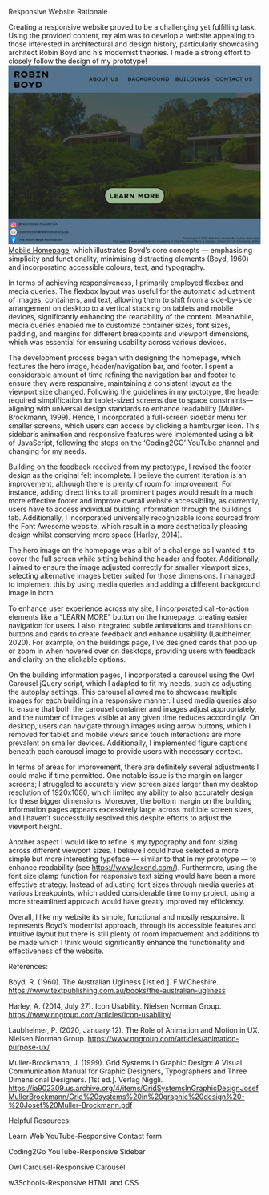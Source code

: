 Responsive Website Rationale

Creating a responsive website proved to be a challenging yet fulfilling task. Using the provided content, my aim was to develop a website appealing to those interested in architectural and design history, particularly showcasing architect Robin Boyd and his modernist theories. I made a strong effort to closely follow the design of my prototype!![Desktop Homepage](<Desktop - 1.png>)[Mobile Homepage](<iPhone 16 - 6.png>), which illustrates Boyd’s core concepts — emphasising simplicity and functionality, minimising distracting elements (Boyd, 1960) and incorporating accessible colours, text, and typography. 

In terms of achieving responsiveness, I primarily employed flexbox and media queries. The flexbox layout was useful for the automatic adjustment of images, containers, and text, allowing them to shift from a side-by-side arrangement on desktop to a vertical stacking on tablets and mobile devices, significantly enhancing the readability of the content. Meanwhile, media queries enabled me to customize container sizes, font sizes, padding, and margins for different breakpoints and viewport dimensions, which was essential for ensuring usability across various devices. 

The development process began with designing the homepage, which features the hero image, header/navigation bar, and footer. I spent a considerable amount of time refining the navigation bar and footer to ensure they were responsive, maintaining a consistent layout as the viewport size changed. Following the guidelines in my prototype, the header required simplification for tablet-sized screens due to space constraints—aligning with universal design standards to enhance readability (Muller-Brockmann, 1999). Hence, I incorporated a full-screen sidebar menu for smaller screens, which users can access by clicking a hamburger icon. This sidebar’s animation and responsive features were implemented using a bit of JavaScript, following the steps on the ‘Coding2GO’ YouTube channel and changing for my needs. 

Building on the feedback received from my prototype, I revised the footer design as the original felt incomplete. I believe the current iteration is an improvement, although there is plenty of room for improvement. For instance, adding direct links to all prominent pages would result in a much more effective footer and improve overall website accessibility, as currently, users have to access individual building information through the buildings tab. Additionally, I incorporated universally recognizable icons sourced from the Font Awesome website, which result in a more aesthetically pleasing design whilst conserving more space (Harley, 2014).

The hero image on the homepage was a bit of a challenge as I wanted it to cover the full screen while sitting behind the header and footer. Additionally, I aimed to ensure the image adjusted correctly for smaller viewport sizes, selecting alternative images better suited for those dimensions. I managed to implement this by using media queries and adding a different background image in both.

To enhance user experience across my site, I incorporated call-to-action elements like a “LEARN MORE” button on the homepage, creating easier navigation for users. I also integrated subtle animations and transitions on buttons and cards to create feedback and enhance usability (Laubheimer, 2020). For example, on the buildings page, I've designed cards that pop up or zoom in when hovered over on desktops, providing users with feedback and clarity on the clickable options. 

On the building information pages, I incorporated a carousel using the Owl Carousel jQuery script, which I adapted to fit my needs, such as adjusting the autoplay settings. This carousel allowed me to showcase multiple images for each building in a responsive manner. I used media queries also to ensure that both the carousel container and images adjust appropriately, and the number of images visible at any given time reduces accordingly. On desktop, users can navigate through images using arrow buttons, which I removed for tablet and mobile views since touch interactions are more prevalent on smaller devices. Additionally, I implemented figure captions beneath each carousel image to provide users with necessary context. 

In terms of areas for improvement, there are definitely several adjustments I could make if time permitted. One notable issue is the margin on larger screens; I struggled to accurately view screen sizes larger than my desktop resolution of 1920x1080, which limited my ability to also accurately design for these bigger dimensions. Moreover, the bottom margin on the building information pages appears excessively large across multiple screen sizes, and I haven’t successfully resolved this despite efforts to adjust the viewport height. 

Another aspect I would like to refine is my typography and font sizing across different viewport sizes. I believe I could have selected a more simple but more interesting typeface — similar to that in my prototype — to enhance readability (see https://www.lexend.com/). Furthermore, using the font size clamp function for responsive text sizing would have been a more effective strategy. Instead of adjusting font sizes through media queries at various breakpoints, which added considerable time to my project, using a more streamlined approach would have greatly improved my efficiency.

Overall, I like my website its simple, functional and mostly responsive. It represents Boyd’s modernist approach, through its accessible features and intuitive layout but there is still plenty of room improvement and additions to be made which I think would significantly enhance the functionality and effectiveness of the website.


References:

Boyd, R. (1960). The Australian Ugliness [1st ed.]. F.W.Cheshire. 
https://www.textpublishing.com.au/books/the-australian-ugliness

Harley, A. (2014, July 27). Icon Usability. Nielsen Norman Group. 
https://www.nngroup.com/articles/icon-usability/

Laubheimer, P. (2020, January 12). The Role of Animation and Motion in UX. Nielsen Norman 
Group. https://www.nngroup.com/articles/animation-purpose-ux/

Muller-Brockmann, J. (1999). Grid Systems in Graphic Design: A Visual Communication 
Manual for Graphic Designers, Typographers and Three Dimensional Designers. [1st ed.]. Verlag Niggli. https://ia902309.us.archive.org/4/items/GridSystemsInGraphicDesignJosefMullerBrockmann/Grid%20systems%20in%20graphic%20design%20-%20Josef%20Muller-Brockmann.pdf


Helpful Resources:

Learn Web YouTube-Responsive Contact form

Coding2Go YouTube-Responsive Sidebar

Owl Carousel-Responsive Carousel

w3Schools-Responsive HTML and CSS
